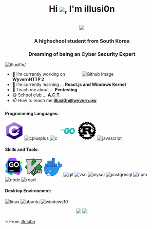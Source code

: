 <h1 align="center">Hi <img src="https://raw.githubusercontent.com/iampavangandhi/iampavangandhi/master/gifs/Hi.gif" width="30px">, I'm iIIusi0n</h1>
 <p align="center"><br/>
   <a href="mailto:iIIusi0n@wyvern.pw">
    <img src="https://img.shields.io/badge/ProtonMail-iIIusi0n@wyvern.pw-blue">
  </a>
</p>

<h3 align="center">A highschool student from South Korea</h3>
<h3 align="center">Dreaming of being an Cyber Security Expert</h3>
<p align="left"> <img src=https://komarev.com/ghpvc/?username=iIIusi0n alt=iIIusi0n/></p>


<img width="50%" align="right" alt="Github Image" src="https://raw.githubusercontent.com/onimur/.github/master/.resources/git-header.svg" />


- 🔭 I’m currently working on **WyvernHTTP 2**
- 🌱 I’m currently learning ... **React.js and Windows Kernel**
- 💬 Teach me about ... **Pentesting**
- 😄 School club ... **A.C.T.**
- 📫 How to reach me **iIIusi0n@wyvern.pw**
<h4>Programming Languages: </h4>
<p align="left">
 <img style="margin: auto;" src="https://raw.githubusercontent.com/iIIusi0n/iIIusi0n/master/icons/cs.png" alt=csharp width="60" height="60"/>
 <img style="margin: auto;" src="https://raw.githubusercontent.com/iIIusi0n/iIIusi0n/master/icons/cpp.png" alt=cplusplus width="60" height="60"/>
 <img style="margin: auto;" src="https://raw.githubusercontent.com/iIIusi0n/iIIusi0n/master/icons/c.png" alt=c width="60" height="60"/>
 <img style="margin: auto;" src="https://raw.githubusercontent.com/iIIusi0n/iIIusi0n/master/icons/go.png" alt=golang width="60" height="60"/>
 <img style="margin: auto;" src="https://raw.githubusercontent.com/iIIusi0n/iIIusi0n/master/icons/rust.png" alt=rust width="60" height="60"/>
 <img style="margin: auto;" src="https://raw.githubusercontent.com/iIIusi0n/iIIusi0n/master/icons/js.png" alt=javascript width="60" height="60"/>
</p>

<h4>Skills and Tools: </h4>
<p align="left">
	<img style="margin: auto;" src="https://raw.githubusercontent.com/iIIusi0n/iIIusi0n/master/icons/goland.png" alt=goland width="60" height="60"/> 
	<img style="margin: auto;" src="https://raw.githubusercontent.com/iIIusi0n/iIIusi0n/master/icons/vim.png" alt=vim width="60" height="60"/> 
	<img style="margin: auto;" src="https://raw.githubusercontent.com/iIIusi0n/iIIusi0n/master/icons/docker.png" alt=docker width="60" height="60"/> 
	<img style="margin: auto;" src="https://raw.githubusercontent.com/iIIusi0n/iIIusi0n/master/icons/git.png" alt=git width="60" height="60"/> 
	<img style="margin: auto;" src="https://raw.githubusercontent.com/iIIusi0n/iIIusi0n/master/icons/vsc.png" alt=vsc width="60" height="60"/> 
	<img style="margin: auto;" src="https://raw.githubusercontent.com/iIIusi0n/iIIusi0n/master/icons/mysql.png" alt=mysql width="60" height="60"/> 
	<img style="margin: auto;" src="https://raw.githubusercontent.com/iIIusi0n/iIIusi0n/master/icons/psql.png" alt=postgresql width="60" height="60"/> 
	<img style="margin: auto;" src="https://raw.githubusercontent.com/iIIusi0n/iIIusi0n/master/icons/npm.png" alt=npm width="60" height="60"/>
	<img style="margin: auto;" src="https://raw.githubusercontent.com/iIIusi0n/iIIusi0n/master/icons/node.png" alt=node width="60" height="60"/>
	<img style="margin: auto;" src="https://raw.githubusercontent.com/iIIusi0n/iIIusi0n/master/icons/react.png" alt=react width="60" height="60"/>
</p>

<h4>Desktop Environment: </h4>
<p align="left">
  <img style="margin: auto;" src="https://raw.githubusercontent.com/iIIusi0n/iIIusi0n/master/icons/linux.png" alt=linux width="60" height="60"/>
  <img style="margin: auto;" src="https://raw.githubusercontent.com/iIIusi0n/iIIusi0n/master/icons/ubuntu.png" alt=ubuntu width="60" height="60"/>
  <img style="margin: auto;" src="https://raw.githubusercontent.com/iIIusi0n/iIIusi0n/master/icons/win10.png" alt=windows10 width="60" height="60"/>
</p>

<p align="center">
  <img src="https://github-readme-stats.vercel.app/api?username=iIIusi0n&count_private=true&show_icons=true" height="170px">
  <img src="https://github-readme-stats.vercel.app/api/top-langs/?username=iIIusi0n&layout=compact" height="170px">
</p>

⭐️ From [iIIusi0n](https://github.com/iIIusi0n)


